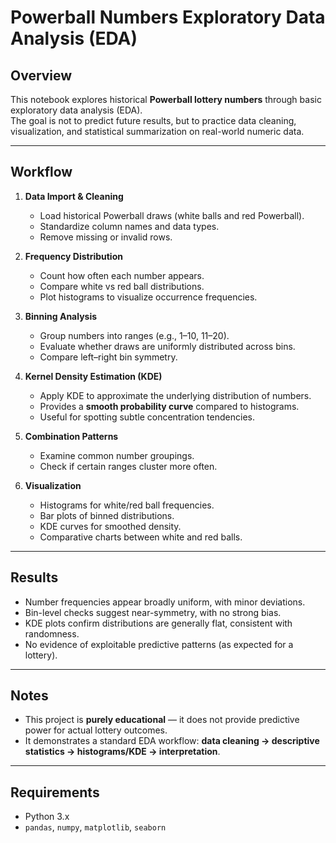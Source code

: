 # Powerball Numbers Exploratory Data Analysis (EDA)

## Overview
This notebook explores historical **Powerball lottery numbers** through basic exploratory data analysis (EDA).  
The goal is not to predict future results, but to practice data cleaning, visualization, and statistical summarization on real-world numeric data.

---

## Workflow
1. **Data Import & Cleaning**
   - Load historical Powerball draws (white balls and red Powerball).
   - Standardize column names and data types.
   - Remove missing or invalid rows.

2. **Frequency Distribution**
   - Count how often each number appears.
   - Compare white vs red ball distributions.
   - Plot histograms to visualize occurrence frequencies.

3. **Binning Analysis**
   - Group numbers into ranges (e.g., 1–10, 11–20).
   - Evaluate whether draws are uniformly distributed across bins.
   - Compare left–right bin symmetry.

4. **Kernel Density Estimation (KDE)**
   - Apply KDE to approximate the underlying distribution of numbers.
   - Provides a **smooth probability curve** compared to histograms.
   - Useful for spotting subtle concentration tendencies.

5. **Combination Patterns**
   - Examine common number groupings.
   - Check if certain ranges cluster more often.

6. **Visualization**
   - Histograms for white/red ball frequencies.
   - Bar plots of binned distributions.
   - KDE curves for smoothed density.
   - Comparative charts between white and red balls.

---

## Results
- Number frequencies appear broadly uniform, with minor deviations.  
- Bin-level checks suggest near-symmetry, with no strong bias.  
- KDE plots confirm distributions are generally flat, consistent with randomness.  
- No evidence of exploitable predictive patterns (as expected for a lottery).  

---

## Notes
- This project is **purely educational** — it does not provide predictive power for actual lottery outcomes.  
- It demonstrates a standard EDA workflow: **data cleaning → descriptive statistics → histograms/KDE → interpretation**.  

---

## Requirements
- Python 3.x  
- `pandas`, `numpy`, `matplotlib`, `seaborn`
